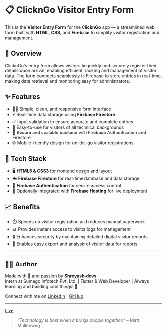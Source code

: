 # 📋 ClicknGo Visitor Entry Form

This is the **Visitor Entry Form** for the **ClicknGo** app — a streamlined web form built with **HTML**, **CSS**, and **Firebase** to simplify visitor registration and management.

## 🚪 Overview

ClicknGo's entry form allows visitors to quickly and securely register their details upon arrival, enabling efficient tracking and management of visitor data. The form connects seamlessly to Firebase to store entries in real-time, making data retrieval and monitoring easy for administrators.

## ✨ Features

- 🧑‍💻 Simple, clean, and responsive form interface  
- ⚡ Real-time data storage using **Firebase Firestore**  
- ✅ Input validation to ensure accurate and complete entries  
- 📱 Easy-to-use for visitors of all technical backgrounds  
- 🔐 Secure and scalable backend with Firebase Authentication and Firestore  
- 🌐 Mobile-friendly design for on-the-go visitor registrations  

## 🔧 Tech Stack

- 🖥️ **HTML5 & CSS3** for frontend design and layout  
- ☁️ **Firebase Firestore** for real-time database and data storage  
- 🔑 **Firebase Authentication** for secure access control  
- 🚀 Optionally integrated with **Firebase Hosting** for live deployment  

## 📈 Benefits

- ⏱️ Speeds up visitor registration and reduces manual paperwork  
- 📊 Provides instant access to visitor logs for management  
- 🔒 Enhances security by maintaining detailed digital visitor records  
- 📁 Enables easy export and analysis of visitor data for reports  

---

## 👨‍💻 Author

Made with 💙 and passion by **Shreyash-devs**  
Intern at Sumago Infotech Pvt. Ltd. | Flutter & Web Developer | Always learning and building cool things! 🚀  

Connect with me on [LinkedIn](https://www.linkedin.com/in/shreyashdubewar) | [GitHub](https://github.com/shreyash-devs)  

---
[Live](https://clickngoform.netlify.app)

> *“Technology is best when it brings people together.”* – Matt Mullenweg
